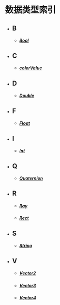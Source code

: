# 数据类型索引

- ## B
    - ##### [Bool](/Api/DataType/Bool.md)

- ## C
    - ##### [colorValue](/Api/DataType/colorValue.md)

- ## D
    - ##### [Double](/Api/DataType/Double.md)

- ## F
    - ##### [Float](/Api/DataType/Float.md)

- ## I
    - ##### [Int](/Api/DataType/Int.md)

- ## Q
    - ##### [Quaternion](/Api/DataType/Quaternion.md)

- ## R
    - ##### [Ray](/Api/DataType/Ray.md)
    - ##### [Rect](/Api/DataType/Rect.md)

- ## S
    - ##### [String](/Api/DataType/String.md)

- ## V
    - ##### [Vector2](/Api/DataType/Vector2.md)
    - ##### [Vector3](/Api/DataType/Vector3.md)
    - ##### [Vector4](/Api/DataType/Vector4.md)